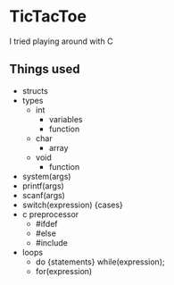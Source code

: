 # TicTacToe
I tried playing around with C

## Things used
- structs
- types
	- int
		- variables
		- function
	- char
		- array
	- void
		- function
- system(args)
- printf(args)
- scanf(args)
- switch(expression) {cases}
- c preprocessor
	- \#ifdef
	- \#else
	- \#include
- loops
	- do {statements} while(expression);
	- for(expression)
